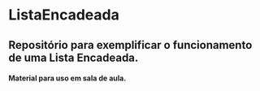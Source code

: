 # ListaEncadeada
## Repositório para exemplificar o funcionamento de uma Lista Encadeada.
#### Material para uso em sala de aula.
